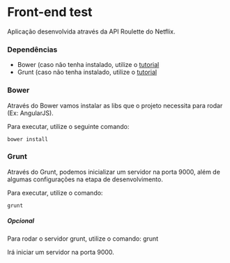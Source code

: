 Front-end test
==============

Aplicação desenvolvida através da API Roulette do Netflix.

### Dependências

- Bower (caso não tenha instalado, utilize o [tutorial](http://bower.io/#install-bower)
- Grunt (caso não tenha instalado, utilize o [tutorial](http://gruntjs.com/installing-grunt)

### Bower

Através do Bower vamos instalar as libs que o projeto necessita para rodar (Ex: AngularJS).

Para executar, utilize o seguinte comando:
```
bower install
```
### Grunt

Através do Grunt, podemos inicializar um servidor na porta 9000, além de algumas configurações na etapa de desenvolvimento.

Para executar, utilize o comando:
```
grunt
```
##### Opcional
Para rodar o servidor grunt, utilize o comando: grunt

Irá iniciar um servidor na porta 9000.


